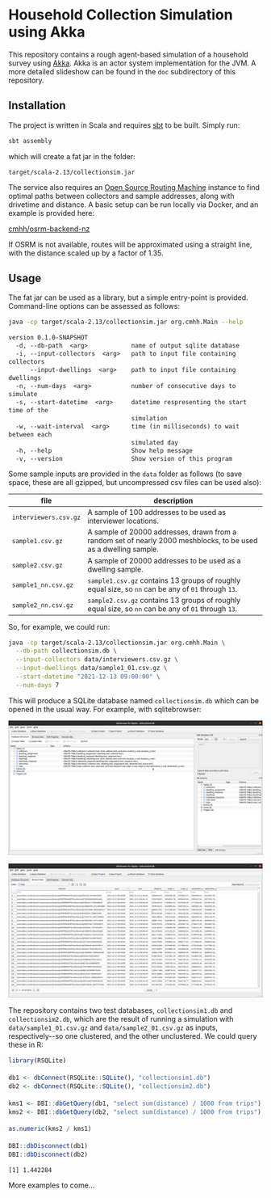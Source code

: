 # Household Collection Simulation using Akka

This repository contains a rough agent-based simulation of a household survey using [Akka](https://akka.io).  Akka is an actor system implementation for the JVM.  A more detailed slideshow can be found in the `doc` subdirectory of this repository.

## Installation

The project is written in Scala and requires [sbt](https://www.scala-sbt.org/) to be built.  Simply run:

```bash
sbt assembly
```

which will create a fat jar in the folder:

```plaintext
target/scala-2.13/collectionsim.jar
```

The service also requires an [Open Source Routing Machine](http://project-osrm.org/) instance to find optimal paths between collectors and sample addresses, along with drivetime and distance.  A basic setup can be run locally via Docker, and an example is provided here:

[cmhh/osrm-backend-nz](https://github.com/cmhh/osrm-backend-nz)

If OSRM is not available, routes will be approximated using a straight line, with the distance scaled up by a factor of 1.35.

## Usage

The fat jar can be used as a library, but a simple entry-point is provided.  Command-line options can be assessed as follows:

```bash
java -cp target/scala-2.13/collectionsim.jar org.cmhh.Main --help
```
```plaintext
version 0.1.0-SNAPSHOT
  -d, --db-path  <arg>            name of output sqlite database
  -i, --input-collectors  <arg>   path to input file containing collectors
      --input-dwellings  <arg>    path to input file containing dwellings
  -n, --num-days  <arg>           number of consecutive days to simulate
  -s, --start-datetime  <arg>     datetime respresenting the start time of the
                                  simulation
  -w, --wait-interval  <arg>      time (in milliseconds) to wait between each
                                  simulated day
  -h, --help                      Show help message
  -v, --version                   Show version of this program
```

Some sample inputs are provided in the `data` folder as follows (to save space, these are all gzipped, but uncompressed csv files can be used also):

file                  | description
----------------------|------------
`interviewers.csv.gz` | A sample of 100 addresses to be used as interviewer locations.
`sample1.csv.gz`      | A sample of 20000 addresses, drawn from a random set of nearly 2000 meshblocks, to be used as a dwelling sample.
`sample2.csv.gz`      | A sample of 20000 addresses to be used as a dwelling sample.
`sample1_nn.csv.gz`   | `sample1.csv.gz` contains 13 groups of roughly equal size, so `nn` can be any of `01` through `13`.
`sample2_nn.csv.gz`   | `sample2.csv.gz` contains 13 groups of roughly equal size, so `nn` can be any of `01` through `13`.

So, for example, we could run:

```bash
java -cp target/scala-2.13/collectionsim.jar org.cmhh.Main \
  --db-path collectionsim.db \
  --input-collectors data/interviewers.csv.gz \
  --input-dwellings data/sample1_01.csv.gz \
  --start-datetime "2021-12-13 09:00:00" \
  --num-days 7
```

This will produce a SQLite database named `collectionsim.db` which can be opened in the usual way.  For example, with sqlitebrowser:

![](img/collectionsim01.png)

![](img/collectionsim02.png)

The repository contains two test databases, `collectionsim1.db` and `collectionsim2.db`, which are the result of running a simulation with `data/sample1_01.csv.gz` and `data/sample2_01.csv.gz` as inputs, respectively--so one clustered, and the other unclustered.  We could query these in R:

```r
library(RSQLite)

db1 <- dbConnect(RSQLite::SQLite(), "collectionsim1.db")
db2 <- dbConnect(RSQLite::SQLite(), "collectionsim2.db")

kms1 <- DBI::dbGetQuery(db1, "select sum(distance) / 1000 from trips")
kms2 <- DBI::dbGetQuery(db2, "select sum(distance) / 1000 from trips")

as.numeric(kms2 / kms1)

DBI::dbDisconnect(db1)
DBI::dbDisconnect(db2)
```
```plaintext
[1] 1.442284
```

More examples to come...
